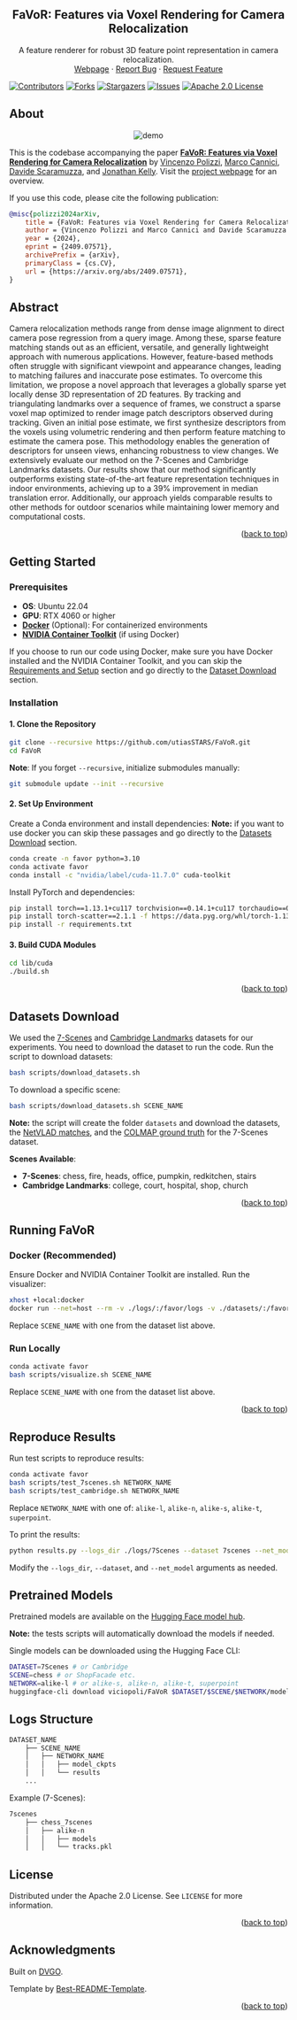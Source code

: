 <a name="readme-top"></a>

<!-- PROJECT LOGO -->
<br />
<div align="center">

<h2 align="center">FaVoR: Features via Voxel Rendering for Camera Relocalization</h2>

  <p align="center">
A feature renderer for robust 3D feature point representation in camera relocalization.
    <br/>
    <a href="https://papers.starslab.ca/favor/">Webpage</a>
    ·
    <a href="https://github.com/utiasSTARS/FaVoR/issues">Report Bug</a>
    ·
    <a href="https://github.com/utiasSTARS/FaVoR/issues">Request Feature</a>
  </p>
</div>

[![Contributors][contributors-shield]][contributors-url]
[![Forks][forks-shield]][forks-url]
[![Stargazers][stars-shield]][stars-url]
[![Issues][issues-shield]][issues-url]
[![Apache 2.0 License][license-shield]][license-url]

## About

<div align="center">
    <img src="media/video_desc_invariance.gif" alt="demo" >
</div>

This is the codebase accompanying the paper **[FaVoR: Features via Voxel Rendering for Camera Relocalization](https://arxiv.org/pdf/2409.07571)**
by [Vincenzo Polizzi](https://polivi.iobii.com), [Marco Cannici](https://marcocannici.github.io/), [Davide Scaramuzza](http://rpg.ifi.uzh.ch/people_scaramuzza.html),
and [Jonathan Kelly](https://starslab.ca/people/prof-jonathan-kelly/). Visit
the [project webpage](https://papers.starslab.ca/favor/) for an overview.

If you use this code, please cite the following publication:

```bibtex
@misc{polizzi2024arXiv,
    title = {FaVoR: Features via Voxel Rendering for Camera Relocalization},
    author = {Vincenzo Polizzi and Marco Cannici and Davide Scaramuzza and Jonathan Kelly},
    year = {2024},
    eprint = {2409.07571},
    archivePrefix = {arXiv},
    primaryClass = {cs.CV},
    url = {https://arxiv.org/abs/2409.07571},
}
```

## Abstract

Camera relocalization methods range from dense image alignment to direct camera pose regression from a query image.
Among these, sparse feature matching stands out as an efficient, versatile, and generally lightweight approach with
numerous applications. However, feature-based methods often struggle with significant viewpoint and appearance changes,
leading to matching failures and inaccurate pose estimates. To overcome this limitation, we propose a novel approach
that leverages a globally sparse yet locally dense 3D representation of 2D features. By tracking and triangulating
landmarks over a sequence of frames, we construct a sparse voxel map optimized to render image patch descriptors
observed during tracking. Given an initial pose estimate, we first synthesize descriptors from the voxels using
volumetric rendering and then perform feature matching to estimate the camera pose. This methodology enables the
generation of descriptors for unseen views, enhancing robustness to view changes. We extensively evaluate our method on
the 7-Scenes and Cambridge Landmarks datasets. Our results show that our method significantly outperforms existing
state-of-the-art feature representation techniques in indoor environments, achieving up to a 39% improvement in median
translation error. Additionally, our approach yields comparable results to other methods for outdoor scenarios while
maintaining lower memory and computational costs.

<p align="right">(<a href="#readme-top">back to top</a>)</p>

## Getting Started

### Prerequisites

- **OS**: Ubuntu 22.04
- **GPU**: RTX 4060 or higher
- **[Docker](#docker)** (Optional): For containerized environments
- **[NVIDIA Container Toolkit](https://docs.nvidia.com/datacenter/cloud-native/container-toolkit/latest/install-guide.html)** (if using Docker)

If you choose to run our code using Docker, make sure you have Docker installed and the NVIDIA Container Toolkit, and
you can
skip the [Requirements and Setup](#requirements-and-setup) section and go directly to
the [Dataset Download](#datastes-download) section.

### Installation

#### 1. Clone the Repository

```bash
git clone --recursive https://github.com/utiasSTARS/FaVoR.git
cd FaVoR
```

**Note**: If you forget `--recursive`, initialize submodules manually:

```bash
git submodule update --init --recursive
```

#### 2. Set Up Environment

Create a Conda environment and install dependencies:
**Note:** if you want to use docker you can skip these passages and go directly to
the [Datasets Download](#datastes-download) section.

```bash
conda create -n favor python=3.10
conda activate favor
conda install -c "nvidia/label/cuda-11.7.0" cuda-toolkit
```

Install PyTorch and dependencies:

```bash
pip install torch==1.13.1+cu117 torchvision==0.14.1+cu117 torchaudio==0.13.1 --extra-index-url https://download.pytorch.org/whl/cu117
pip install torch-scatter==2.1.1 -f https://data.pyg.org/whl/torch-1.13.1+cu117.html
pip install -r requirements.txt
```

#### 3. Build CUDA Modules

```bash
cd lib/cuda
./build.sh
```

<p align="right">(<a href="#readme-top">back to top</a>)</p>

## Datasets Download

We used the [7-Scenes](https://www.microsoft.com/en-us/research/project/rgb-d-dataset-7-scenes/)
and [Cambridge Landmarks](https://www.repository.cam.ac.uk/items/53788265-cb98-42ee-b85b-7a0cbc8eddb3) datasets for our
experiments. You need to download the dataset to run the code.
Run the script to download datasets:

```bash
bash scripts/download_datasets.sh
```

To download a specific scene:

```bash
bash scripts/download_datasets.sh SCENE_NAME
```

**Note:** the script will create the folder `datasets` and download the datasets,
the [NetVLAD matches](https://cvg-data.inf.ethz.ch/pixloc_CVPR2021/), and
the [COLMAP ground truth](https://github.com/tsattler/visloc_pseudo_gt_limitations/tree/main) for the 7-Scenes dataset.

**Scenes Available**:

- **7-Scenes**: chess, fire, heads, office, pumpkin, redkitchen, stairs
- **Cambridge Landmarks**: college, court, hospital, shop, church

<p align="right">(<a href="#readme-top">back to top</a>)</p>

## Running FaVoR

### Docker (Recommended)

Ensure Docker and NVIDIA Container Toolkit are installed. Run the visualizer:

```bash
xhost +local:docker
docker run --net=host --rm -v ./logs/:/favor/logs -v ./datasets/:/favor/datasets --privileged --gpus all -e DISPLAY=$DISPLAY -v /tmp/.X11-unix:/tmp/.X11-unix -it viciopoli/favor:latest bash /favor/scripts/visualizer.sh SCENE_NAME
```

Replace `SCENE_NAME` with one from the dataset list above.

### Run Locally

```bash
conda activate favor
bash scripts/visualize.sh SCENE_NAME
```

Replace `SCENE_NAME` with one from the dataset list above.

<p align="right">(<a href="#readme-top">back to top</a>)</p>

## Reproduce Results

Run test scripts to reproduce results:

```bash
conda activate favor
bash scripts/test_7scenes.sh NETWORK_NAME
bash scripts/test_cambridge.sh NETWORK_NAME
```

Replace `NETWORK_NAME` with one of: `alike-l`, `alike-n`, `alike-s`, `alike-t`, `superpoint`.

To print the results:

```bash
python results.py --logs_dir ./logs/7Scenes --dataset 7scenes --net_model alike-l
```

Modify the `--logs_dir`, `--dataset`, and `--net_model` arguments as needed.

## Pretrained Models

Pretrained models are available on the [Hugging Face model hub](https://huggingface.co/viciopoli/FaVoR).

**Note:** the tests scripts will automatically download the models if needed.

Single models can be downloaded using the Hugging Face CLI:

```bash
DATASET=7Scenes # or Cambridge
SCENE=chess # or ShopFacade etc.
NETWORK=alike-l # or alike-s, alike-n, alike-t, superpoint
huggingface-cli download viciopoli/FaVoR $DATASET/$SCENE/$NETWORK/model_ckpts/model_last.tar --local-dir-use-symlinks False --local-dir /path/to/your/directory
```

## Logs Structure

```bash
DATASET_NAME
    ├── SCENE_NAME
    │   ├── NETWORK_NAME
    │   │   ├── model_ckpts
    │   │   └── results
    ...
```

Example (7-Scenes):

```bash
7scenes
    ├── chess_7scenes
    │   ├── alike-n
    │   │   ├── models
    │   │   └── tracks.pkl
```

## License

Distributed under the Apache 2.0 License. See `LICENSE` for more information.

<p align="right">(<a href="#readme-top">back to top</a>)</p>

## Acknowledgments

Built on [DVGO](https://sunset1995.github.io/dvgo/).

Template by [Best-README-Template](https://github.com/othneildrew/Best-README-Template).

<p align="right">(<a href="#readme-top">back to top</a>)</p>


[contributors-shield]: https://img.shields.io/github/contributors/utiasSTARS/FaVoR.svg?style=for-the-badge

[contributors-url]: https://github.com/utiasSTARS/FaVoR/graphs/contributors

[forks-shield]: https://img.shields.io/github/forks/utiasSTARS/FaVoR.svg?style=for-the-badge

[forks-url]: https://github.com/utiasSTARS/FaVoR/network/members

[stars-shield]: https://img.shields.io/github/stars/utiasSTARS/FaVoR.svg?style=for-the-badge

[stars-url]: https://github.com/utiasSTARS/FaVoR/stargazers

[issues-shield]: https://img.shields.io/github/issues/utiasSTARS/FaVoR.svg?style=for-the-badge

[issues-url]: https://github.com/utiasSTARS/FaVoR/issues

[license-shield]: https://img.shields.io/github/license/utiasSTARS/FaVoR?style=for-the-badge

[license-url]: https://github.com/utiasSTARS/FaVoR/tree/main/LICENSE

[product-screenshot]: images/demo.gif
